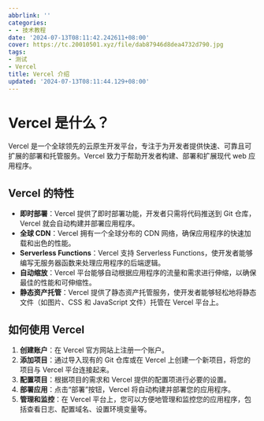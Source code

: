 ```yaml
---
abbrlink: ''
categories:
- - 技术教程
date: '2024-07-13T08:11:42.242611+08:00'
cover: https://tc.20010501.xyz/file/dab87946d8dea4732d790.jpg
tags:
- 测试
- Vercel
title: Vercel 介绍
updated: '2024-07-13T08:11:44.129+08:00'
---
```

# Vercel 是什么？

Vercel 是一个全球领先的云原生开发平台，专注于为开发者提供快速、可靠且可扩展的部署和托管服务。Vercel 致力于帮助开发者构建、部署和扩展现代 web 应用程序。

## Vercel 的特性

- **即时部署**：Vercel 提供了即时部署功能，开发者只需将代码推送到 Git 仓库，Vercel 就会自动构建并部署应用程序。
- **全球 CDN**：Vercel 拥有一个全球分布的 CDN 网络，确保应用程序的快速加载和出色的性能。
- **Serverless Functions**：Vercel 支持 Serverless Functions，使开发者能够编写无服务器函数来处理应用程序的后端逻辑。
- **自动缩放**：Vercel 平台能够自动根据应用程序的流量和需求进行伸缩，以确保最佳的性能和可伸缩性。
- **静态资产托管**：Vercel 提供了静态资产托管服务，使开发者能够轻松地将静态文件（如图片、CSS 和 JavaScript 文件）托管在 Vercel 平台上。

## 如何使用 Vercel

1. **创建账户**：在 Vercel 官方网站上注册一个账户。
2. **添加项目**：通过导入现有的 Git 仓库或在 Vercel 上创建一个新项目，将您的项目与 Vercel 平台连接起来。
3. **配置项目**：根据项目的需求和 Vercel 提供的配置项进行必要的设置。
4. **部署应用**：点击“部署”按钮，Vercel 将自动构建并部署您的应用程序。
5. **管理和监控**：在 Vercel 平台上，您可以方便地管理和监控您的应用程序，包括查看日志、配置域名、设置环境变量等。
